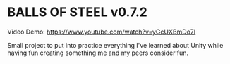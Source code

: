 # BALLS OF STEEL v0.7.2

Video Demo: https://www.youtube.com/watch?v=yGcUXBmDo7I

Small project to put into practice everything I've learned about Unity while having fun creating something me and my peers consider fun. 
 
